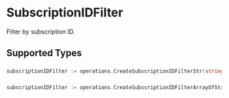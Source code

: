 # SubscriptionIDFilter

Filter by subscription ID.


## Supported Types

### 

```go
subscriptionIDFilter := operations.CreateSubscriptionIDFilterStr(string{/* values here */})
```

### 

```go
subscriptionIDFilter := operations.CreateSubscriptionIDFilterArrayOfStr([]string{/* values here */})
```

